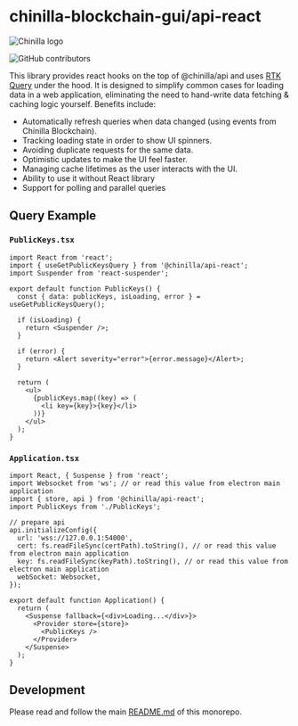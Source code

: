 # chinilla-blockchain-gui/api-react

![Chinilla logo](https://www.chinilla.net/wp-content/uploads/2022/09/chinilla-logo.svg)

![GitHub contributors](https://img.shields.io/github/contributors/Chinilla/chinilla-blockchain-gui?logo=GitHub)

This library provides react hooks on the top of @chinilla/api and uses [RTK Query](https://redux-toolkit.js.org/rtk-query/overview) under the hood.
It is designed to simplify common cases for loading data in a web application, eliminating the need to hand-write data fetching & caching logic yourself. Benefits include:

- Automatically refresh queries when data changed (using events from Chinilla Blockchain).
- Tracking loading state in order to show UI spinners.
- Avoiding duplicate requests for the same data.
- Optimistic updates to make the UI feel faster.
- Managing cache lifetimes as the user interacts with the UI.
- Ability to use it without React library
- Support for polling and parallel queries

## Query Example

### **`PublicKeys.tsx`**

```tsx
import React from 'react';
import { useGetPublicKeysQuery } from '@chinilla/api-react';
import Suspender from 'react-suspender';

export default function PublicKeys() {
  const { data: publicKeys, isLoading, error } = useGetPublicKeysQuery();

  if (isLoading) {
    return <Suspender />;
  }

  if (error) {
    return <Alert severity="error">{error.message}</Alert>;
  }

  return (
    <ul>
      {publicKeys.map((key) => (
        <li key={key}>{key}</li>
      ))}
    </ul>
  );
}
```

### **`Application.tsx`**

```tsx
import React, { Suspense } from 'react';
import Websocket from 'ws'; // or read this value from electron main application
import { store, api } from '@chinilla/api-react';
import PublicKeys from './PublicKeys';

// prepare api
api.initializeConfig({
  url: 'wss://127.0.0.1:54000',
  cert: fs.readFileSync(certPath).toString(), // or read this value from electron main application
  key: fs.readFileSync(keyPath).toString(), // or read this value from electron main application
  webSocket: Websocket,
});

export default function Application() {
  return (
    <Suspense fallback={<div>Loading...</div>}>
      <Provider store={store}>
        <PublicKeys />
      </Provider>
    </Suspense>
  );
}
```

## Development

Please read and follow the main [README.md](https://github.com/Chinilla/chinilla-blockchain-gui) of this monorepo.
